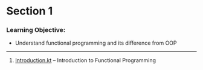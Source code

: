 # Section 1

### Learning Objective:
- Understand functional programming and its difference from OOP
---

1. [Introduction.kt](./Introduction.kt) – Introduction to Functional Programming
